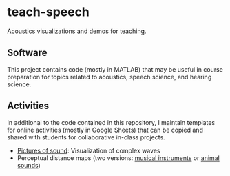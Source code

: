 # teach-speech
Acoustics visualizations and demos for teaching.

## Software
This project contains code (mostly in MATLAB) that may be useful in course preparation for topics related to acoustics, speech science, and hearing science.

## Activities
In additional to the code contained in this repository, I maintain templates for online activities (mostly in Google Sheets) that can be copied and shared with students for collaborative in-class projects.
* [Pictures of sound](https://docs.google.com/spreadsheets/d/1XFK9b-pxcY5NyJygdUN0JbNGHEXVbWSjDWMQtHYK_6g/edit?usp=sharing): Visualization of complex waves
* Perceptual distance maps (two versions: [musical instruments](https://docs.google.com/spreadsheets/d/18bPKWR2V6ZF0tQu0xAXADf-IIGQ6vUIwby4ZZ-HfZY8/edit?usp=sharing) or [animal sounds](https://docs.google.com/spreadsheets/d/1zDkvHQf6byZ9y1QORoQCKwm_UOYeXJ4uIC3hdlXYkf8/edit?usp=sharing))
